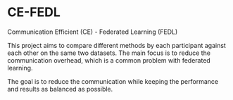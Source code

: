 # CE-FEDL
Communication Efficient (CE) - Federated Learning (FEDL)

This project aims to compare different methods by each participant against each other on the same two datasets.
The main focus is to reduce the communication overhead, which is a common problem with federated learning.

The goal is to reduce the communication while keeping the performance and results as balanced as possible.

